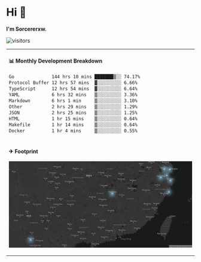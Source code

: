 # Hi 👋

**I'm Sorcererxw.**

![visitors](https://visitor-badge.glitch.me/badge?page_id=sorcererxw.sorcererx)

<table width="800px">
<tr>
<td valign="top" width="50%">

#### 📊 Monthly Development Breakdown

<!--START_SECTION:waka-->
```text
Go              144 hrs 10 mins ███████▒░░ 74.17%
Protocol Buffer 12 hrs 57 mins  ▓░░░░░░░░░ 6.66%
TypeScript      12 hrs 54 mins  ▓░░░░░░░░░ 6.64%
YAML            6 hrs 32 mins   ▒░░░░░░░░░ 3.36%
Markdown        6 hrs 1 min     ▒░░░░░░░░░ 3.10%
Other           2 hrs 29 mins   ▒░░░░░░░░░ 1.29%
JSON            2 hrs 25 mins   ▒░░░░░░░░░ 1.25%
HTML            1 hr 15 mins    ▒░░░░░░░░░ 0.64%
Makefile        1 hr 14 mins    ▒░░░░░░░░░ 0.64%
Docker          1 hr 4 mins     ▒░░░░░░░░░ 0.55%
```
<!--END_SECTION:waka-->

</tr>
<tr>
<td colspan="2">

#### ✈ Footprint

![footprint](./footprint.png)

</td>
</tr>
</table>


